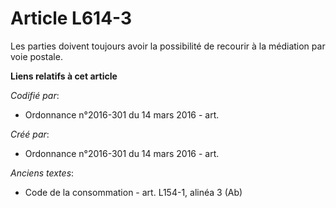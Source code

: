 # Article L614-3

Les parties doivent toujours avoir la possibilité de recourir à la médiation par voie postale.

**Liens relatifs à cet article**

_Codifié par_:

  - Ordonnance n°2016-301 du 14 mars 2016 - art.

_Créé par_:

  - Ordonnance n°2016-301 du 14 mars 2016 - art.

_Anciens textes_:

  - Code de la consommation - art. L154-1, alinéa 3 (Ab)
